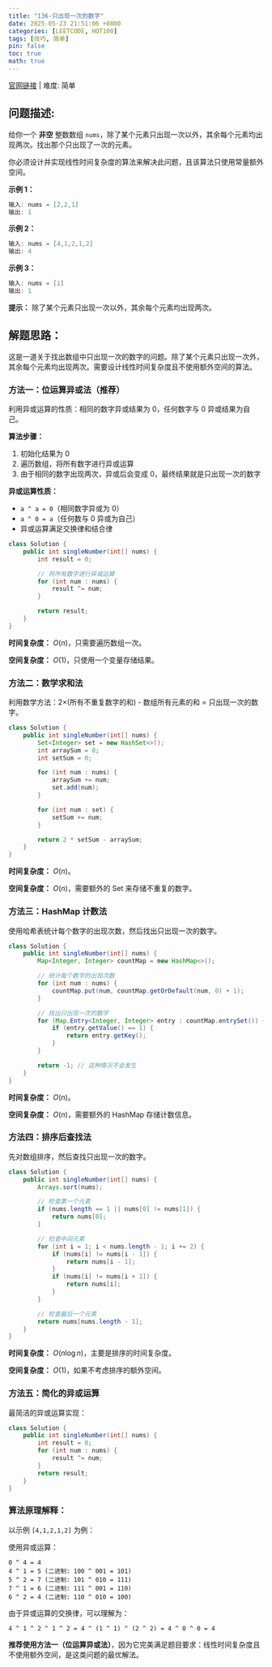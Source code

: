 ```yaml
---
title: "136-只出现一次的数字"
date: 2025-05-23 21:51:06 +0800
categories: [LEETCODE, HOT100]
tags: [技巧, 简单]
pin: false
toc: true
math: true
---
```


[官网链接](https://leetcode.cn/problems/single-number/) \| 难度: 简单

## 问题描述:

给你一个 **非空** 整数数组 `nums`，除了某个元素只出现一次以外，其余每个元素均出现两次。找出那个只出现了一次的元素。

你必须设计并实现线性时间复杂度的算法来解决此问题，且该算法只使用常量额外空间。

**示例 1：**

```java
输入: nums = [2,2,1]
输出: 1
```

**示例 2：**

```java
输入: nums = [4,1,2,1,2]
输出: 4
```

**示例 3：**

```java
输入: nums = [1]
输出: 1
```

**提示：** 除了某个元素只出现一次以外，其余每个元素均出现两次。

## 解题思路：

这是一道关于找出数组中只出现一次的数字的问题。除了某个元素只出现一次外，其余每个元素均出现两次。需要设计线性时间复杂度且不使用额外空间的算法。

### 方法一：位运算异或法（推荐）

利用异或运算的性质：相同的数字异或结果为 0，任何数字与 0 异或结果为自己。

**算法步骤：**

1. 初始化结果为 0
2. 遍历数组，将所有数字进行异或运算
3. 由于相同的数字出现两次，异或后会变成 0，最终结果就是只出现一次的数字

**异或运算性质：**

- `a ^ a = 0`（相同数字异或为 0）
- `a ^ 0 = a`（任何数与 0 异或为自己）
- 异或运算满足交换律和结合律

```java
class Solution {
    public int singleNumber(int[] nums) {
        int result = 0;

        // 将所有数字进行异或运算
        for (int num : nums) {
            result ^= num;
        }

        return result;
    }
}
```

**时间复杂度：** $O(n)$，只需要遍历数组一次。

**空间复杂度：** $O(1)$，只使用一个变量存储结果。

### 方法二：数学求和法

利用数学方法：2×(所有不重复数字的和) - 数组所有元素的和 = 只出现一次的数字。

```java
class Solution {
    public int singleNumber(int[] nums) {
        Set<Integer> set = new HashSet<>();
        int arraySum = 0;
        int setSum = 0;

        for (int num : nums) {
            arraySum += num;
            set.add(num);
        }

        for (int num : set) {
            setSum += num;
        }

        return 2 * setSum - arraySum;
    }
}
```

**时间复杂度：** $O(n)$。

**空间复杂度：** $O(n)$，需要额外的 Set 来存储不重复的数字。

### 方法三：HashMap 计数法

使用哈希表统计每个数字的出现次数，然后找出只出现一次的数字。

```java
class Solution {
    public int singleNumber(int[] nums) {
        Map<Integer, Integer> countMap = new HashMap<>();

        // 统计每个数字的出现次数
        for (int num : nums) {
            countMap.put(num, countMap.getOrDefault(num, 0) + 1);
        }

        // 找出只出现一次的数字
        for (Map.Entry<Integer, Integer> entry : countMap.entrySet()) {
            if (entry.getValue() == 1) {
                return entry.getKey();
            }
        }

        return -1; // 这种情况不会发生
    }
}
```

**时间复杂度：** $O(n)$。

**空间复杂度：** $O(n)$，需要额外的 HashMap 存储计数信息。

### 方法四：排序后查找法

先对数组排序，然后查找只出现一次的数字。

```java
class Solution {
    public int singleNumber(int[] nums) {
        Arrays.sort(nums);

        // 检查第一个元素
        if (nums.length == 1 || nums[0] != nums[1]) {
            return nums[0];
        }

        // 检查中间元素
        for (int i = 1; i < nums.length - 1; i += 2) {
            if (nums[i] != nums[i - 1]) {
                return nums[i - 1];
            }
            if (nums[i] != nums[i + 1]) {
                return nums[i];
            }
        }

        // 检查最后一个元素
        return nums[nums.length - 1];
    }
}
```

**时间复杂度：** $O(n \log n)$，主要是排序的时间复杂度。

**空间复杂度：** $O(1)$，如果不考虑排序的额外空间。

### 方法五：简化的异或运算

最简洁的异或运算实现：

```java
class Solution {
    public int singleNumber(int[] nums) {
        int result = 0;
        for (int num : nums) {
            result ^= num;
        }
        return result;
    }
}
```

### 算法原理解释：

以示例 `[4,1,2,1,2]` 为例：

使用异或运算：

```
0 ^ 4 = 4
4 ^ 1 = 5 (二进制: 100 ^ 001 = 101)
5 ^ 2 = 7 (二进制: 101 ^ 010 = 111)
7 ^ 1 = 6 (二进制: 111 ^ 001 = 110)
6 ^ 2 = 4 (二进制: 110 ^ 010 = 100)
```

由于异或运算的交换律，可以理解为：

```
4 ^ 1 ^ 2 ^ 1 ^ 2 = 4 ^ (1 ^ 1) ^ (2 ^ 2) = 4 ^ 0 ^ 0 = 4
```

**推荐使用方法一（位运算异或法）**，因为它完美满足题目要求：线性时间复杂度且不使用额外空间，是这类问题的最优解法。
